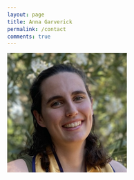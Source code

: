 ```yaml
---
layout: page
title: Anna Garverick
permalink: /contact
comments: true
---
```


<div class="row justify-content-between">
<div class="col-md-8 pr-5">

<img class="shadow-lg" src="assets/images/headshot.jpeg" width = "277" height = "277" alt="Headshot"/>

<p></p>

</div>
</div>
